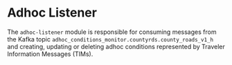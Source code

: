 # Adhoc Listener
The `adhoc-listener` module is responsible for consuming messages from the Kafka topic `adhoc_conditions_monitor.countyrds.county_roads_v1_h` and creating, updating or deleting adhoc conditions represented by Traveler Information Messages (TIMs).
